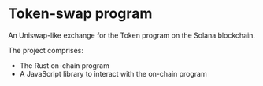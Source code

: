 # Token-swap program

An Uniswap-like exchange for the Token program on the Solana blockchain.

The project comprises:

* The Rust on-chain program
* A JavaScript library to interact with the on-chain program
